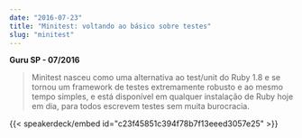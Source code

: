 ```yaml
---
date: "2016-07-23"
title: "Minitest: voltando ao básico sobre testes"
slug: "minitest"
---
```


**Guru SP - 07/2016**

> Minitest nasceu como uma alternativa ao test/unit do Ruby 1.8 e se tornou um
> framework de testes extremamente robusto e ao mesmo tempo simples, e está
> disponível em qualquer instalação de Ruby hoje em dia, para todos escrevem testes sem muita
> burocracia.

{{< speakerdeck/embed id="c23f45851c394f78b7f13eeed3057e25" >}}